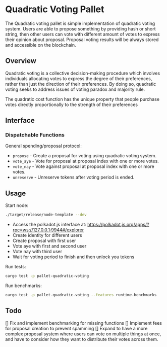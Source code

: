 # Quadratic Voting Pallet

The Quadratic voting pallet is simple implementation of quadratic voting system. 
Users are able to propose something by providing hash or short string, 
then other users can vote with different amount of votes to express their opinion about proposal. 
Proposal voting results will be always stored and accessible on the blockchain.

## Overview

Quadratic voting is a collective decision-making procedure which involves individuals 
allocating votes to express the degree of their preferences, rather than just the direction of their preferences. 
By doing so, quadratic voting seeks to address issues of voting paradox and majority rule.

The quadratic cost function has the unique property that people purchase votes directly proportionally
to the strength of their preferences

## Interface

### Dispatchable Functions

General spending/proposal protocol:
- `propose` - Create a proposal for voting using quadratic voting system.
- `vote_aye` - Vote for proposal at proposal index with one or more votes.
- `vote_nay` - Vote against proposal at proposal index with one or more votes.
- `unreserve` - Unreserve tokens after voting period is ended.

## Usage

Start node:
```sh
./target/release/node-template --dev
```
* Access the polkadot.js interface at: https://polkadot.js.org/apps/?rpc=ws://127.0.0.1:9944#/explorer
* Create identity for different users
* Create proposal with first user
* Vote aye with first and second user
* Vote nay with third user
* Wait for voting period to finish and then unlock you tokens

Run tests:
```sh
cargo test -p pallet-quadratic-voting
```

Run benchmarks:
```sh
cargo test -p pallet-quadratic-voting --features runtime-benchmarks
```

## Todo

[] Fix and implement benchmarking for missing functions
[] Implement fees for proposal creation to prevent spamming
[] Expand to have a more complex proposal system where users can vote on multiple things at once, and have to consider how they want to distribute their votes across them.